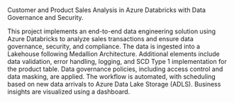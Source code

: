 # 
Customer and Product Sales Analysis in Azure Databricks with Data Governance and Security.

This project implements an end-to-end data engineering solution using Azure Databricks to analyze sales transactions and ensure data governance, security, and compliance. The data is ingested into a Lakehouse following Medallion Architecture. Additional elements include data validation, error handling, logging, and SCD Type 1 implementation for the product table. Data governance policies, including access control and data masking, are applied. The workflow is automated, with scheduling based on new data arrivals to Azure Data Lake Storage (ADLS). Business insights are visualized using a dashboard.
